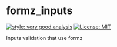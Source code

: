 # formz_inputs

[![style: very good analysis][very_good_analysis_badge]][very_good_analysis_link]
[![License: MIT][license_badge]][license_link]

Inputs validation that use formz

[license_badge]: https://img.shields.io/badge/license-MIT-blue.svg
[license_link]: https://opensource.org/licenses/MIT
[very_good_analysis_badge]: https://img.shields.io/badge/style-very_good_analysis-B22C89.svg
[very_good_analysis_link]: https://pub.dev/packages/very_good_analysis

